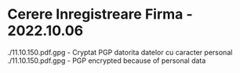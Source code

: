 # Cerere Inregistreare Firma - 2022.10.06

./11.10.150.pdf.gpg - Cryptat PGP datorita datelor cu caracter personal
./11.10.150.pdf.gpg - PGP encrypted because of personal data
